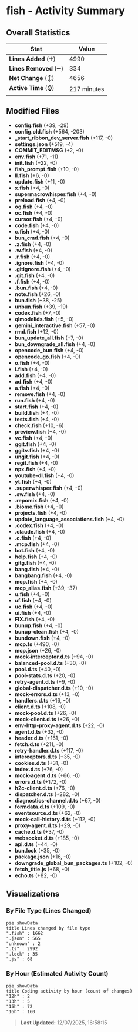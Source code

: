 # fish - Activity Summary 

## Overall Statistics

| Stat                   | Value                                                             |
| ---------------------- | ----------------------------------------------------------------- |
| **Lines Added** (➕)   | 4990                                          |
| **Lines Removed** (➖) | 334                                        |
| **Net Change** (↕)    | 4656                |
| **Active Time** (⌚)   | 217 minutes |


## Modified Files
- **config.fish** (+39, -29)
- **config.old.fish** (+564, -203)
- **_start_ribbon_dev_server.fish** (+117, -0)
- **settings.json** (+519, -4)
- **COMMIT_EDITMSG** (+2, -0)
- **env.fish** (+71, -11)
- **init.fish** (+22, -0)
- **fish_prompt.fish** (+10, -0)
- **ll.fish** (+6, -0)
- **update.fish** (+11, -0)
- **x.fish** (+4, -0)
- **supermacrowhisper.fish** (+4, -0)
- **preload.fish** (+4, -0)
- **og.fish** (+4, -0)
- **oc.fish** (+4, -0)
- **cursor.fish** (+4, -0)
- **code.fish** (+4, -0)
- **c.fish** (+4, -0)
- **bun_cmd.fish** (+4, -0)
- **.z.fish** (+4, -0)
- **.w.fish** (+4, -0)
- **.r.fish** (+4, -0)
- **.ignore.fish** (+4, -0)
- **.gitignore.fish** (+4, -0)
- **.git.fish** (+4, -0)
- **.f.fish** (+4, -0)
- **.bun.fish** (+4, -0)
- **note.fish** (+26, -0)
- **bun.fish** (+38, -25)
- **unbun.fish** (+39, -19)
- **codex.fish** (+7, -0)
- **qlmodelids.fish** (+5, -0)
- **gemini_interactive.fish** (+57, -0)
- **rmd.fish** (+12, -0)
- **bun_update_all.fish** (+7, -0)
- **bun_downgrade_all.fish** (+4, -0)
- **opencode_bun.fish** (+4, -0)
- **opencode_go.fish** (+4, -0)
- **o.fish** (+4, -0)
- **i.fish** (+4, -0)
- **add.fish** (+4, -0)
- **ad.fish** (+4, -0)
- **a.fish** (+4, -0)
- **remove.fish** (+4, -0)
- **run.fish** (+4, -0)
- **start.fish** (+4, -0)
- **build.fish** (+4, -0)
- **tests.fish** (+4, -0)
- **check.fish** (+10, -6)
- **preview.fish** (+4, -0)
- **vc.fish** (+4, -0)
- **ggit.fish** (+4, -0)
- **ggitv.fish** (+4, -0)
- **ungit.fish** (+4, -0)
- **regit.fish** (+4, -0)
- **npx.fish** (+4, -0)
- **youtube-dl.fish** (+4, -0)
- **yt.fish** (+4, -0)
- **.superwhisper.fish** (+4, -0)
- **.sw.fish** (+4, -0)
- **.repomix.fish** (+4, -0)
- **.biome.fish** (+4, -0)
- **projects.fish** (+4, -0)
- **update_language_associations.fish** (+4, -0)
- **.codex.fish** (+4, -0)
- **.claude.fish** (+4, -0)
- **.c.fish** (+4, -0)
- **.mcp.fish** (+4, -0)
- **bot.fish** (+4, -0)
- **help.fish** (+4, -0)
- **gitg.fish** (+4, -0)
- **bang.fish** (+4, -0)
- **bangbang.fish** (+4, -0)
- **mcp.fish** (+4, -0)
- **mcp_alias.fish** (+39, -37)
- **u.fish** (+4, -0)
- **uf.fish** (+4, -0)
- **uc.fish** (+4, -0)
- **ui.fish** (+4, -0)
- **FIX.fish** (+4, -0)
- **bunup.fish** (+4, -0)
- **bunup-clean.fish** (+4, -0)
- **bundown.fish** (+4, -0)
- **mcp.ts** (+490, -0)
- **mcp.json** (+26, -0)
- **mock-interceptor.d.ts** (+94, -0)
- **balanced-pool.d.ts** (+30, -0)
- **pool.d.ts** (+40, -0)
- **pool-stats.d.ts** (+20, -0)
- **retry-agent.d.ts** (+9, -0)
- **global-dispatcher.d.ts** (+10, -0)
- **mock-errors.d.ts** (+13, -0)
- **handlers.d.ts** (+16, -0)
- **client.d.ts** (+108, -0)
- **mock-pool.d.ts** (+26, -0)
- **mock-client.d.ts** (+26, -0)
- **env-http-proxy-agent.d.ts** (+22, -0)
- **agent.d.ts** (+32, -0)
- **header.d.ts** (+161, -0)
- **fetch.d.ts** (+211, -0)
- **retry-handler.d.ts** (+117, -0)
- **interceptors.d.ts** (+35, -0)
- **cookies.d.ts** (+31, -0)
- **index.d.ts** (+76, -0)
- **mock-agent.d.ts** (+66, -0)
- **errors.d.ts** (+172, -0)
- **h2c-client.d.ts** (+76, -0)
- **dispatcher.d.ts** (+282, -0)
- **diagnostics-channel.d.ts** (+67, -0)
- **formdata.d.ts** (+109, -0)
- **eventsource.d.ts** (+62, -0)
- **mock-call-history.d.ts** (+112, -0)
- **proxy-agent.d.ts** (+29, -0)
- **cache.d.ts** (+37, -0)
- **websocket.d.ts** (+185, -0)
- **api.d.ts** (+44, -0)
- **bun.lock** (+35, -0)
- **package.json** (+16, -0)
- **downgrade_global_bun_packages.ts** (+102, -0)
- **fetch_title.js** (+68, -0)
- **echo.ts** (+82, -0)

## Visualizations

### By File Type (Lines Changed)

```mermaid
pie showData
title Lines changed by file type
".fish" : 1662
".json" : 565
"unknown" : 2
".ts" : 2992
".lock" : 35
".js" : 68
```

### By Hour (Estimated Activity Count)

```mermaid
pie showData
title Coding activity by hour (count of changes)
"12h" : 2
"13h" : 5
"15h" : 72
"16h" : 160
```


> **Last Updated:** 12/07/2025, 16:58:15